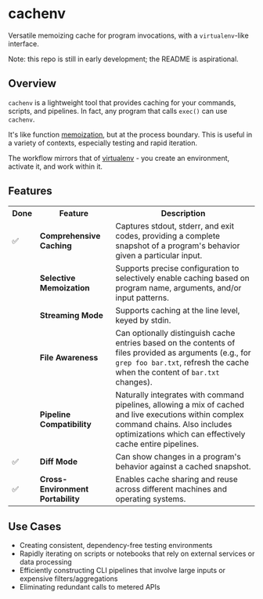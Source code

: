 # cachenv
Versatile memoizing cache for program invocations, with a `virtualenv`-like
interface.

Note: this repo is still in early development; the README is aspirational.

## Overview
`cachenv` is a lightweight tool that provides caching for your commands,
scripts, and pipelines. In fact, any program that calls `exec()` can use `cachenv`.

It's like function [memoization](https://en.wikipedia.org/wiki/Memoization), but at
the process boundary. This is useful in a variety of contexts, especially testing and
rapid iteration.

The workflow mirrors that of [virtualenv](https://virtualenv.pypa.io/en/latest/) -
you create an environment, activate it, and work within it.

## Features
<table>
  <tr>
    <th>Done</th>
    <th>Feature</th>
    <th>Description</th>
  </tr>
  <tr>
    <td>✅</td>
    <td><strong>Comprehensive Caching</strong></td>
    <td>Captures stdout, stderr, and exit codes, providing a complete snapshot of a
        program's behavior given a particular input.</td>
  </tr>
  <tr>
    <td></td>
    <td><strong>Selective Memoization</strong></td>
    <td>Supports precise configuration to selectively enable caching based on program
        name, arguments, and/or input patterns.</td>
  </tr>
  <tr>
    <td></td>
    <td><strong>Streaming Mode</strong></td>
    <td>Supports caching at the line level, keyed by stdin.</td>
  </tr>
  <tr>
    <td></td>
    <td><strong>File Awareness</strong></td>
    <td>Can optionally distinguish cache entries based on the contents of files
        provided as arguments (e.g., for <code>grep foo bar.txt</code>, refresh
        the cache when the content of <code>bar.txt</code> changes).</td>
  </tr>
  <tr>
    <td></td>
    <td><strong>Pipeline Compatibility</strong></td>
    <td>Naturally integrates with command pipelines, allowing a mix of cached and
        live executions within complex command chains. Also includes
        optimizations which can effectively cache entire pipelines.</td>
  </tr>
  <tr>
    <td>✅</td>
    <td><strong>Diff Mode</strong></td>
    <td>Can show changes in a program's behavior against a cached snapshot.</td>
  </tr>
  <tr>
    <td>✅</td>
    <td><strong>Cross-Environment Portability</strong></td>
    <td>Enables cache sharing and reuse across different machines and operating
        systems.</td>
  </tr>
</table>

## Use Cases

* Creating consistent, dependency-free testing environments
* Rapidly iterating on scripts or notebooks that rely on external services or data processing
* Efficiently constructing CLI pipelines that involve large inputs or expensive filters/aggregations
* Eliminating redundant calls to metered APIs
